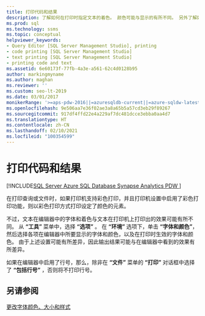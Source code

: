 ```yaml
---
title: 打印代码和结果
description: 了解如何在打印时指定文本的着色。 颜色可能与显示的有所不同。 另外了解如何控制是否在列表中显示行号。
ms.prod: sql
ms.technology: ssms
ms.topic: conceptual
helpviewer_keywords:
- Query Editor [SQL Server Management Studio], printing
- code printing [SQL Server Management Studio]
- text printing [SQL Server Management Studio]
- printing code and text
ms.assetid: 6e60173f-77fb-4a3e-a561-62c4d0128b95
author: markingmyname
ms.author: maghan
ms.reviewer: ''
ms.custom: seo-lt-2019
ms.date: 03/01/2017
monikerRange: '>=aps-pdw-2016||=azuresqldb-current||=azure-sqldw-latest||>=sql-server-2016||>=sql-server-linux-2017||=azuresqldb-mi-current'
ms.openlocfilehash: 9e506aa7e36f02ae3a8a65b5a57cd3eb29f89267
ms.sourcegitcommit: 917df4ffd22e4a229af7dc481dcce3ebba0aa4d7
ms.translationtype: HT
ms.contentlocale: zh-CN
ms.lasthandoff: 02/10/2021
ms.locfileid: "100354599"
---
```

# <a name="print-code-and-results"></a>打印代码和结果

[!INCLUDE[SQL Server Azure SQL Database Synapse Analytics PDW ](../../includes/applies-to-version/sql-asdb-asdbmi-asa-pdw.md)]

在打印查询或文件时，如果打印机支持彩色打印，并且打印机设置中启用了彩色打印功能，则以彩色打印方式打印设定了颜色的元素。  
  
 不过，文本在编辑器中的字体和着色与文本在打印机上打印出的效果可能有所不同。 从 **“工具”** 菜单中，选择 **“选项”** 。 在 **“环境”** 选项下，单击 **“字体和颜色”**，然后选择各项在编辑器中所要显示的字体和颜色，以及在打印时生效的字体和颜色。 由于上述设置可能有所差异，因此输出结果可能与在编辑器中看到的效果有所差异。  
  
 如果在编辑器中启用了行号，那么，除非在 **“文件”** 菜单的 **“打印”** 对话框中选择了 **“包括行号”** ，否则将不打印行号。  
  
## <a name="see-also"></a>另请参阅  
 [更改字体颜色、大小和样式](./change-font-color-size-and-style.md)  
  
